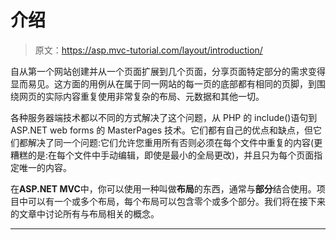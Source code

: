 # 介绍

> 原文：<https://asp.mvc-tutorial.com/layout/introduction/>

自从第一个网站创建并从一个页面扩展到几个页面，分享页面特定部分的需求变得显而易见。这方面的用例从在属于同一网站的每一页的底部都有相同的页脚，到围绕网页的实际内容重复使用非常复杂的布局、元数据和其他一切。

各种服务器端技术都以不同的方式解决了这个问题，从 PHP 的 include()语句到 ASP.NET web forms 的 MasterPages 技术。它们都有自己的优点和缺点，但它们都解决了同一个问题:它们允许您重用所有否则必须在每个文件中重复的内容(更糟糕的是:在每个文件中手动编辑，即使是最小的全局更改)，并且只为每个页面指定唯一的内容。

在**ASP.NET MVC**中，你可以使用一种叫做**布局**的东西，通常与**部分**结合使用。项目中可以有一个或多个布局，每个布局可以包含零个或多个部分。我们将在接下来的文章中讨论所有与布局相关的概念。

* * *